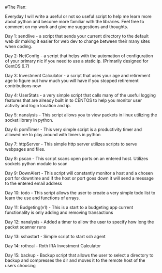 #The Plan:

Everyday I will write a useful or not so useful script to help me learn more about python and become more familiar with the libraries. Feel free to comment on my work and give me suggestions and thoughts.

Day 1: sendlive - a script that sends your current directory to the default web dir making it easier for web dev to change between their many sites when coding.

Day 2: NetConfig - a script that helps with the automation of configuration of your primary nic if you need to use a static ip. (Primarily designed for CentOS 6.7)

Day 3: Investment Calculator - a script that uses your age and retirement age to figure out how much you will have if you stopped retirement contributions now

Day 4: UserStats - a very simple script that calls many of the useful logging
features that are already built in to CENTOS to help you monitor user activity
and login location and ip. 

Day 5: nanalysis - This script allows you to view packets in linux utilizing the socket library in python.

Day 6: pomTimer - This very simple script is a productivity timer and allowed me
to play around with timers in python

Day 7: httpServer - This simple http server utilizes scripts to serve webpages
and files.

Day 8: pscan - This script scans open ports on an entered host. Utilizes sockets
python module to scan

Day 9: DownAlert - This script will constantly monitor a host and a chosen port
for downtime and if the host or port goes down it will send a message to the
entered email address

Day 10: todo - This script allows the user to create a very simple todo list to
learn the use and functions of arrays.

Day 11: Budgeting(v1) - This is a start to a budgeting app current functionality
is only adding and removing transactions

Day 12: nanalysis - Added a timer to allow the user to specify how long the
packet scanner runs

Day 13: sshastart - Simple script to start ssh agent

Day 14: rothcal - Roth IRA Investment Calculator

Day 15: backup - Backup script that allows the user to select a directory to
backup and compresses the dir and moves it to the remote host of the users
choosing
